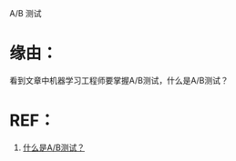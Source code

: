 A/B 测试






# 缘由：
看到文章中机器学习工程师要掌握A/B测试，什么是A/B测试？




# REF：
1. [什么是A/B测试？](https://www.zhihu.com/question/20045543)
